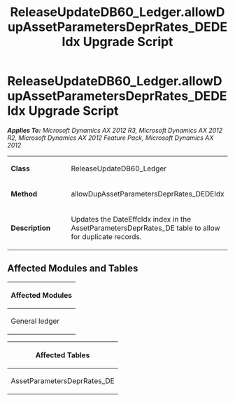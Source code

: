 ﻿---
title: ReleaseUpdateDB60_Ledger.allowDupAssetParametersDeprRates_DEDEIdx Upgrade Script
TOCTitle: ReleaseUpdateDB60_Ledger.allowDupAssetParametersDeprRates_DEDEIdx Upgrade Script
ms:assetid: 69eb8e7f-e6e9-250a-bdb3-9582a8c46df3
ms:mtpsurl: https://msdn.microsoft.com/en-us/library/JJ685646(v=AX.60)
ms:contentKeyID: 49708847
ms.date: 05/18/2015
mtps_version: v=AX.60
---

# ReleaseUpdateDB60\_Ledger.allowDupAssetParametersDeprRates\_DEDEIdx Upgrade Script 


_**Applies To:** Microsoft Dynamics AX 2012 R3, Microsoft Dynamics AX 2012 R2, Microsoft Dynamics AX 2012 Feature Pack, Microsoft Dynamics AX 2012_

<table>
<colgroup>
<col style="width: 50%" />
<col style="width: 50%" />
</colgroup>
<tbody>
<tr class="odd">
<td><p><strong>Class</strong></p></td>
<td><p>ReleaseUpdateDB60_Ledger</p></td>
</tr>
<tr class="even">
<td><p><strong>Method</strong></p></td>
<td><p>allowDupAssetParametersDeprRates_DEDEIdx</p></td>
</tr>
<tr class="odd">
<td><p><strong>Description</strong></p></td>
<td><p>Updates the DateEffcIdx index in the AssetParametersDeprRates_DE table to allow for duplicate records.</p></td>
</tr>
</tbody>
</table>


## Affected Modules and Tables

<table>
<colgroup>
<col style="width: 100%" />
</colgroup>
<thead>
<tr class="header">
<th><p>Affected Modules</p></th>
</tr>
</thead>
<tbody>
<tr class="odd">
<td><p>General ledger</p></td>
</tr>
</tbody>
</table>


<table>
<colgroup>
<col style="width: 100%" />
</colgroup>
<thead>
<tr class="header">
<th><p>Affected Tables</p></th>
</tr>
</thead>
<tbody>
<tr class="odd">
<td><p>AssetParametersDeprRates_DE</p></td>
</tr>
</tbody>
</table>

  


